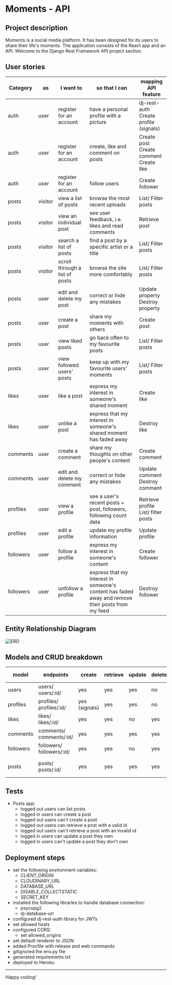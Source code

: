 # Moments - API
## Project description
Moments is a social media platform. It has been designed for its users to share their life's moments. The application consists of the React app and an API. Welcome to the Django Rest Framework API project section.

## User stories
| Category  | as | I want to           | so that I can                                                                                    | mapping API feature                          |
| --------- | -------- | ------------------------------ | ------------------------------------------------------------------------------------------------ | -------------------------------------------- |
| auth      | user     | register for an account        | have a personal profile with a picture                                                           | dj-rest-auth<br>Create profile (signals)     |
| auth      | user     | register for an account        | create, like and comment on posts                                                                | Create post<br>Create comment<br>Create like |
| auth      | user     | register for an account        | follow users                                                                                     | Create follower                              |
| posts     | visitor  | view a list of posts           | browse the most recent uploads                                                                   | List/ Filter posts                           |
| posts     | visitor  | view an individual post        | see user feedback, i.e. likes and read comments                                                  | Retrieve post                                |
| posts     | visitor  | search a list of posts         | find a post by a specific artist or a title                                                      | List/ Filter posts                           |
| posts     | visitor  | scroll through a list of posts | browse the site more comfortably                                                                 | List/ Filter posts                           |
| posts     | user     | edit and delete my post        | correct or hide any mistakes                                                                     | Update property<br>Destroy property          |
| posts     | user     | create a post                  | share my moments with others                                                                     | Create post                                  |
| posts     | user     | view liked posts               | go back often to my favourite posts                                                              | List/ Filter posts                           |
| posts     | user     | view followed users' posts     | keep up with my favourite users' moments                                                         | List/ Filter posts                           |
| likes     | user     | like a post                    | express my interest in someone's shared moment                                                   | Create like                                  |
| likes     | user     | unlike a post                  | express that my interest in someone's shared moment has faded away                               | Destroy like                                 |
| comments  | user     | create a comment               | share my thoughts on other people's content                                                      | Create comment                               |
| comments  | user     | edit and delete my comment     | correct or hide any mistakes                                                                     | Update comment<br>Destroy comment            |
| profiles  | user     | view a profile                 | see a user's recent posts + post, followers, following count data                                | Retrieve profile<br>List/ filter posts       |
| profiles  | user     | edit a profile                 | update my profile information                                                                    | Update profile                               |
| followers | user     | follow a profile               | express my interest in someone's content                                                         | Create follower                              |
| followers | user     | unfollow a profile             | express that my interest in someone's content has faded away and remove their posts from my feed | Destroy follower                             |

## Entity Relationship Diagram
![ERD](https://res.cloudinary.com/dgjrrvdbl/image/upload/v1649155000/moments-api-erd_aw81vx.png)

## Models and CRUD breakdown
| model     | endpoints                    | create        | retrieve | update | delete | filter                   | text search |
| --------- | ---------------------------- | ------------- | -------- | ------ | ------ | ------------------------ | ----------- |
| users     | users/<br>users/:id/         | yes           | yes      | yes    | no     | no                       | no          |
| profiles  | profiles/<br>profiles/:id/   | yes (signals) | yes      | yes    | no     | following<br>followed    | name        |
| likes     | likes/<br>likes/:id/         | yes           | yes      | no     | yes    | no                       | no          |
| comments  | comments/<br>comments/:id/   | yes           | yes      | yes    | yes    | post                     | no          |
| followers | followers/<br>followers/:id/ | yes           | yes      | no     | yes    | no                       | no          |
| posts     | posts/<br>posts/:id/         | yes           | yes      | yes    | yes    | profile<br>liked<br>feed | title       |

## Tests
- Posts app:
    - logged out users can list posts
    - logged in users can create a post
    - logged out users can't create a post
    - logged out users can retrieve a post with a valid id
    - logged out users can't retrieve a post with an invalid id
    - logged in users can update a post they own
    - logged in users can't update a post they don't own

## Deployment steps
- set the following environment variables:
    - CLIENT_ORIGIN
    - CLOUDINARY_URL
    - DATABASE_URL
    - DISABLE_COLLECTSTATIC
    - SECRET_KEY
- installed the following libraries to handle database connection:
    - psycopg2
	- dj-database-url
- configured dj-rest-auth library for JWTs
- set allowed hosts
- configured CORS:
	- set allowed_origins
- set default renderer to JSON
- added Procfile with release and web commands
- gitignored the env&#46;py file
- generated requirements.txt
- deployed to Heroku

---

Happy coding!